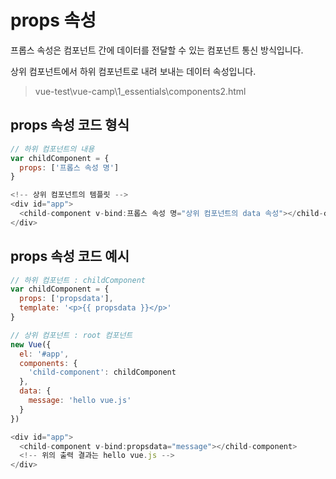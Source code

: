 # props 속성
프롭스 속성은 컴포넌트 간에 데이터를 전달할 수 있는 컴포넌트 통신 방식입니다.

상위 컴포넌트에서 하위 컴포넌트로 내려 보내는 데이터 속성입니다.

> vue-test\vue-camp\1_essentials\components2.html

## props 속성 코드 형식
```js
// 하위 컴포넌트의 내용
var childComponent = {
  props: ['프롭스 속성 명']
}
```
```js
<!-- 상위 컴포넌트의 템플릿 -->
<div id="app">
  <child-component v-bind:프롭스 속성 명="상위 컴포넌트의 data 속성"></child-component>
</div>
```

## props 속성 코드 예시
```js
// 하위 컴포넌트 : childComponent
var childComponent = {
  props: ['propsdata'],
  template: '<p>{{ propsdata }}</p>'
}

// 상위 컴포넌트 : root 컴포넌트
new Vue({
  el: '#app',
  components: {
    'child-component': childComponent
  },
  data: {
    message: 'hello vue.js'
  }
})
```
```js
<div id="app">
  <child-component v-bind:propsdata="message"></child-component>
  <!-- 위의 출력 결과는 hello vue.js -->
</div>
```

